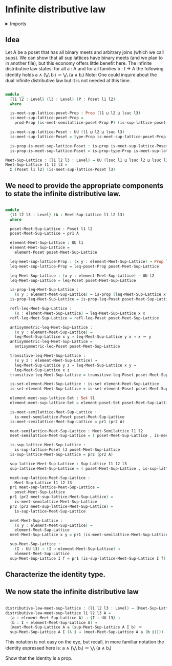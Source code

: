 # Infinite distributive law

<details><summary>Imports</summary>
```agda
module order-theory.infinite-distributive-law where
open import foundation.cartesian-product-types
open import foundation.dependent-pair-types
open import foundation.identity-types
open import foundation.propositions
open import foundation.sets
open import foundation.subtypes
open import foundation.universe-levels
open import order-theory.least-upper-bounds-posets
open import order-theory.meet-semilattices
open import order-theory.posets
open import order-theory.sup-lattices
```
</details>

## Idea
Let A be a poset that has all binary meets and arbitrary joins (which we call sups).
We can show that all sup lattices have binary meets (and we plan to in another file),
but this economy offers little benefit here.
The infinite distributive law states:
for all a : A and for all families b : I → A the following identity holds
                  a ∧ (‌‌‌⋁ᵢ bᵢ) ＝ ⋁ᵢ (a ∧ bᵢ)
Note: One could inquire about the dual infinite distributive law but it is not needed at this time.

```agda

module _
  {l1 l2 : Level} (l3 : Level) (P : Poset l1 l2)
  where

  is-meet-sup-lattice-poset-Prop : Prop (l1 ⊔ l2 ⊔ lsuc l3)
  is-meet-sup-lattice-poset-Prop =
    prod-Prop (is-meet-semilattice-poset-Prop P) (is-sup-lattice-poset-Prop l3 P)

  is-meet-sup-lattice-Poset : UU (l1 ⊔ l2 ⊔ lsuc l3)
  is-meet-sup-lattice-Poset = type-Prop is-meet-sup-lattice-poset-Prop

  is-prop-is-meet-sup-lattice-Poset : is-prop is-meet-sup-lattice-Poset
  is-prop-is-meet-sup-lattice-Poset = is-prop-type-Prop is-meet-sup-lattice-poset-Prop

Meet-Sup-Lattice : (l1 l2 l3 : Level) → UU (lsuc l1 ⊔ lsuc l2 ⊔ lsuc l3)
Meet-Sup-Lattice l1 l2 l3 =
  Σ (Poset l1 l2) (is-meet-sup-lattice-Poset l3)

```

## We need to provide the appropriate components to state the infinite distributive law.

```agda

module _
  {l1 l2 l3 : Level} (A : Meet-Sup-Lattice l1 l2 l3)
  where

  poset-Meet-Sup-Lattice : Poset l1 l2
  poset-Meet-Sup-Lattice = pr1 A

  element-Meet-Sup-Lattice : UU l1
  element-Meet-Sup-Lattice =
    element-Poset poset-Meet-Sup-Lattice

  leq-meet-sup-lattice-Prop : (x y : element-Meet-Sup-Lattice) → Prop l2
  leq-meet-sup-lattice-Prop = leq-poset-Prop poset-Meet-Sup-Lattice

  leq-Meet-Sup-Lattice : (x y : element-Meet-Sup-Lattice) → UU l2
  leq-Meet-Sup-Lattice = leq-Poset poset-Meet-Sup-Lattice

  is-prop-leq-Meet-Sup-Lattice :
    (x y : element-Meet-Sup-Lattice) → is-prop (leq-Meet-Sup-Lattice x y)
  is-prop-leq-Meet-Sup-Lattice = is-prop-leq-Poset poset-Meet-Sup-Lattice

  refl-leq-Meet-Sup-Lattice :
    (x : element-Meet-Sup-Lattice) → leq-Meet-Sup-Lattice x x
  refl-leq-Meet-Sup-Lattice = refl-leq-Poset poset-Meet-Sup-Lattice

  antisymmetric-leq-Meet-Sup-Lattice :
    (x y : element-Meet-Sup-Lattice) →
    leq-Meet-Sup-Lattice x y → leq-Meet-Sup-Lattice y x → x ＝ y
  antisymmetric-leq-Meet-Sup-Lattice =
    antisymmetric-leq-Poset poset-Meet-Sup-Lattice

  transitive-leq-Meet-Sup-Lattice :
    (x y z : element-Meet-Sup-Lattice) →
    leq-Meet-Sup-Lattice y z → leq-Meet-Sup-Lattice x y →
    leq-Meet-Sup-Lattice x z
  transitive-leq-Meet-Sup-Lattice = transitive-leq-Poset poset-Meet-Sup-Lattice

  is-set-element-Meet-Sup-Lattice : is-set element-Meet-Sup-Lattice
  is-set-element-Meet-Sup-Lattice = is-set-element-Poset poset-Meet-Sup-Lattice

  element-meet-sup-lattice-Set : Set l1
  element-meet-sup-lattice-Set = element-poset-Set poset-Meet-Sup-Lattice

  is-meet-semilattice-Meet-Sup-Lattice :
    is-meet-semilattice-Poset poset-Meet-Sup-Lattice
  is-meet-semilattice-Meet-Sup-Lattice = pr1 (pr2 A)

  meet-semilattice-Meet-Sup-Lattice : Meet-Semilattice l1 l2
  meet-semilattice-Meet-Sup-Lattice = ( poset-Meet-Sup-Lattice , is-meet-semilattice-Meet-Sup-Lattice )

  is-sup-lattice-Meet-Sup-Lattice :
    is-sup-lattice-Poset l3 poset-Meet-Sup-Lattice
  is-sup-lattice-Meet-Sup-Lattice = pr2 (pr2 A)

  sup-lattice-Meet-Sup-Lattice : Sup-Lattice l1 l2 l3
  sup-lattice-Meet-Sup-Lattice = ( poset-Meet-Sup-Lattice , is-sup-lattice-Meet-Sup-Lattice )

  meet-sup-lattice-Meet-Sup-Lattice :
    Meet-Sup-Lattice l1 l2 l3
  pr1 meet-sup-lattice-Meet-Sup-Lattice =
    poset-Meet-Sup-Lattice
  pr1 (pr2 meet-sup-lattice-Meet-Sup-Lattice) =
    is-meet-semilattice-Meet-Sup-Lattice
  pr2 (pr2 meet-sup-lattice-Meet-Sup-Lattice) =
    is-sup-lattice-Meet-Sup-Lattice

  meet-Meet-Sup-Lattice :
    (x y : element-Meet-Sup-Lattice) →
    element-Meet-Sup-Lattice
  meet-Meet-Sup-Lattice x y = pr1 (is-meet-semilattice-Meet-Sup-Lattice x y)

  sup-Meet-Sup-Lattice :
    (I : UU l3) → (I → element-Meet-Sup-Lattice) →
    element-Meet-Sup-Lattice
  sup-Meet-Sup-Lattice I f = pr1 (is-sup-lattice-Meet-Sup-Lattice I f)

```

## Characterize the identity type.

## We now state the infinite distributive law

```agda

distributive-law-meet-sup-lattice : (l1 l2 l3 : Level) → (Meet-Sup-Lattice l1 l2 l3) → UU (l1 ⊔ lsuc l3)
distributive-law-meet-sup-lattice l1 l2 l3 A =
  (a : element-Meet-Sup-Lattice A) → {I : UU l3} →
  (b : I → element-Meet-Sup-Lattice A) →
  (meet-Meet-Sup-Lattice A a (sup-Meet-Sup-Lattice A I b) ＝
  sup-Meet-Sup-Lattice A I (λ i → (meet-Meet-Sup-Lattice A a (b i))))

```

This notation is not easy on the eye, but recall, in more familiar notation the identity expressed here is:
                                a ∧ (‌‌‌⋁ᵢ bᵢ) ＝ ⋁ᵢ (a ∧ bᵢ)

Show that the identity is a prop.
